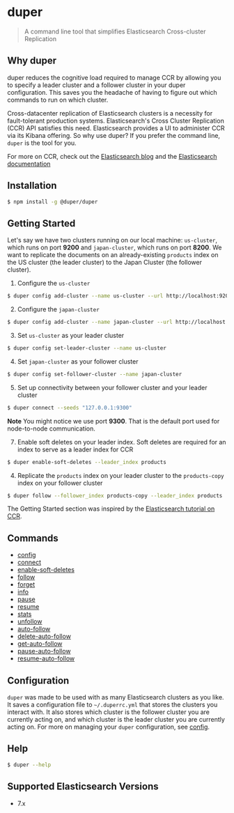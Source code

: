 # duper

> A command line tool that simplifies Elasticsearch Cross-cluster Replication

## Why duper

duper reduces the cognitive load required to manage CCR by allowing you to specify a leader cluster and a follower cluster in your duper configuration. This saves you the headache of having to figure out which commands to run on which cluster.

Cross-datacenter replication of Elasticsearch clusters is a necessity for fault-tolerant production systems. Elasticsearch's Cross Cluster Replication (CCR) API satisfies this need. Elasticsearch provides a UI to administer CCR via its Kibana offering. So why use duper? If you prefer the command line, `duper` is the tool for you.

For more on CCR, check out the [Elasticsearch blog](https://www.elastic.co/blog/cross-datacenter-replication-with-elasticsearch-cross-cluster-replication) and the [Elasticsearch documentation](https://www.elastic.co/guide/en/elasticsearch/reference/current/ccr-apis.html)

## Installation

```sh
$ npm install -g @duper/duper
```

## Getting Started

Let's say we have two clusters running on our local machine: `us-cluster`, which runs on port **9200** and `japan-cluster`, which runs on port **8200**. We want to replicate the documents on an already-existing `products` index on the US cluster (the leader cluster) to the Japan Cluster (the follower cluster).

1. Configure the `us-cluster`

```sh
$ duper config add-cluster --name us-cluster --url http://localhost:9200
```

2. Configure the `japan-cluster` 

```sh
$ duper config add-cluster --name japan-cluster --url http://localhost:8200
```

3. Set `us-cluster` as your leader cluster

```sh
$ duper config set-leader-cluster --name us-cluster
```

4. Set `japan-cluster` as your follower cluster

```sh
$ duper config set-follower-cluster --name japan-cluster
```

5. Set up connectivity between your follower cluster and your leader cluster

```sh
$ duper connect --seeds "127.0.0.1:9300"
```

**Note** You might notice we use port **9300**. That is the default port used for node-to-node communication.

7. Enable soft deletes on your leader index. Soft deletes are required for an index to serve as a leader index for CCR

```sh
$ duper enable-soft-deletes --leader_index products
```

4. Replicate the `products` index on your leader cluster to the `products-copy` index on your follower cluster

```sh
$ duper follow --follower_index products-copy --leader_index products
```

The Getting Started section was inspired by the  [Elasticsearch tutorial on CCR](https://www.elastic.co/blog/cross-datacenter-replication-with-elasticsearch-cross-cluster-replication).

## Commands

- [config](./packages/config/README.md)
- [connect](./packages/connect/README.md)
- [enable-soft-deletes](./packages/enable-soft-deletes/README.md)
- [follow](./packages/follow/README.md)
- [forget](./packages/forget/README.md)
- [info](./packages/info/README.md)
- [pause](./packages/pause/README.md)
- [resume](./packages/resume/README.md)
- [stats](./packages/stats/README.md)
- [unfollow](./packages/unfollow/README.md)
- [auto-follow](./packages/auto-follow/README.md)
- [delete-auto-follow](./packages/delete-auto-follow/README.md)
- [get-auto-follow](./packages/get-auto-follow/README.md)
- [pause-auto-follow](./packages/pause-auto-follow/README.md)
- [resume-auto-follow](./packages/resume-auto-follow/README.md)

## Configuration

`duper` was made to be used with as many Elasticsearch clusters as you like. It saves a configuration file to `~/.duperrc.yml` that stores the clusters you interact with. It also stores which cluster is the follower cluster you are currently acting on, and which cluster is the leader cluster you are currently acting on. For more on managing your `duper` configuration, see [config](./packages/config/README.md).

## Help

```sh
$ duper --help
```

## Supported Elasticsearch Versions

- 7.x
